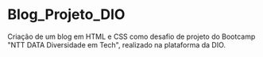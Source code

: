# Blog_Projeto_DIO
Criação de um blog em HTML e CSS como desafio de projeto do Bootcamp "NTT DATA Diversidade em Tech", realizado na plataforma da DIO.
